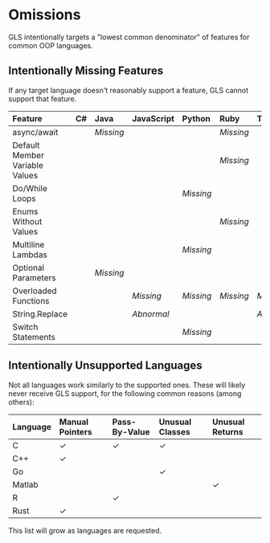 # Omissions

GLS intentionally targets a "lowest common denominator" of features for common OOP languages.

## Intentionally Missing Features

If any target language doesn't reasonably support a feature, GLS cannot support that feature.

| Feature | C\# | Java | JavaScript | Python | Ruby | TypeScript |
| :--- | :--- | :--- | :--- | :--- | :--- | :--- |
| async/await |  | _Missing_ |  |  | _Missing_ |  |
| Default Member Variable Values |  |  |  |  | _Missing_ |  |
| Do/While Loops |  |  |  | _Missing_ |  |  |
| Enums Without Values |  |  |  |  | _Missing_ |  |
| Multiline Lambdas |  |  |  | _Missing_ |  |  |
| Optional Parameters |  | _Missing_ |  |  |  |  |
| Overloaded Functions |  |  | _Missing_ | _Missing_ | _Missing_ | _Missing_ |
| String.Replace |  |  | _Abnormal_ |  |  | _Abnormal_ |
| Switch Statements |  |  |  | _Missing_ |  |  |

## Intentionally Unsupported Languages

Not all languages work similarly to the supported ones. These will likely never receive GLS support, for the following common reasons \(among others\):

| Language | Manual Pointers | Pass-By-Value | Unusual Classes | Unusual Returns |
| :--- | :--- | :--- | :--- | :--- |
| C | ✓ | ✓ | ✓ |  |
| C++ | ✓ |  |  |  |
| Go |  |  | ✓ |  |
| Matlab |  |  |  | ✓ |
| R |  | ✓ |  |  |
| Rust | ✓ |  |  |  |

This list will grow as languages are requested.

